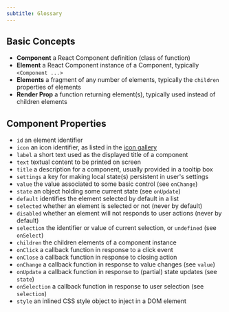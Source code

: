 ```yaml
---
subtitle: Glossary
---
```


## Basic Concepts

- **Component** a React Component definition (class of function)
- **Element** a React Component instance of a Component, typically `<Component ...>`
- **Elements** a fragment of any number of elements, typically the `children` properties of elements
- **Render Prop** a function returning element(s), typically used instead of children elements

## Component Properties

- `id` an element identifier
- `icon` an icon identifier, as listed in the [icon gallery](tutorial-icons.html)
- `label` a short text used as the displayed title of a component
- `text` textual content to be printed on screen
- `title` a description for a component, usually provided in a tooltip box
- `settings` a key for making local state(s) persistent in user's settings
- `value` the value associated to some basic control (see `onChange`)
- `state` an object holding some current state (see `onUpdate`)
- `default` identifies the element selected by default in a list
- `selected` whether an element is selected or not (never by default)
- `disabled` whether an element will not responds to user actions (never by default)
- `selection` the identifier or value of current selection, or `undefined` (see `onSelect`)
- `children` the children elements of a component instance
- `onClick` a callback function in response to a click event
- `onClose` a callback function in response to closing action
- `onChange` a callback function in response to value changes (see `value`)
- `onUpdate` a callback function in response to (partial) state updates (see `state`)
- `onSelection` a callback function in response to user selection (see `selection`)
- `style` an inlined CSS style object to inject in a DOM element
